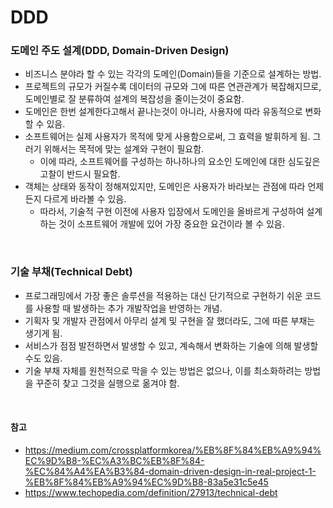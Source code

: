 # DDD

### 도메인 주도 설계(DDD, Domain-Driven Design)
* 비즈니스 분야라 할 수 있는 각각의 도메인(Domain)들을 기준으로 설계하는 방법.
* 프로젝트의 규모가 커질수록 데이터의 규모와 그에 따른 연관관계가 복잡해지므로, 도메인별로 잘 분류하여 설계의 복잡성을 줄이는것이 중요함.
* 도메인은 한번 설계한다고해서 끝나는것이 아니라, 사용자에 따라 유동적으로 변화할 수 있음.
* 소프트웨어는 실제 사용자가 목적에 맞게 사용함으로써, 그 효력을 발휘하게 됨. 그러기 위해서는 목적에 맞는 설계와 구현이 필요함.
  * 이에 따라, 소프트웨어를 구성하는 하나하나의 요소인 도메인에 대한 심도깊은 고찰이 반드시 필요함.
* 객체는 상태와 동작이 정해져있지만, 도메인은 사용자가 바라보는 관점에 따라 언제든지 다르게 바라볼 수 있음.
  * 따라서, 기술적 구현 이전에 사용자 입장에서 도메인을 올바르게 구성하여 설계하는 것이 소프트웨어 개발에 있어 가장 중요한 요건이라 볼 수 있음.

<br>

### 기술 부채(Technical Debt)
* 프로그래밍에서 가장 좋은 솔루션을 적용하는 대신 단기적으로 구현하기 쉬운 코드를 사용할 때 발생하는 추가 개발작업을 반영하는 개념.
* 기획자 및 개발자 관점에서 아무리 설계 및 구현을 잘 했더라도, 그에 따른 부채는 생기게 됨.
* 서비스가 점점 발전하면서 발생할 수 있고, 계속해서 변화하는 기술에 의해 발생할 수도 있음.
* 기술 부채 자체를 원천적으로 막을 수 있는 방법은 없으나, 이를 최소화하려는 방법을 꾸준히 찾고 그것을 실행으로 옮겨야 함.

<br>

#### 참고
* https://medium.com/crossplatformkorea/%EB%8F%84%EB%A9%94%EC%9D%B8-%EC%A3%BC%EB%8F%84-%EC%84%A4%EA%B3%84-domain-driven-design-in-real-project-1-%EB%8F%84%EB%A9%94%EC%9D%B8-83a5e31c5e45
* https://www.techopedia.com/definition/27913/technical-debt

